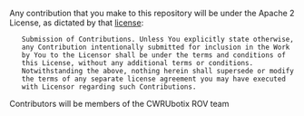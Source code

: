 Any contribution that you make to this repository will
be under the Apache 2 License, as dictated by that
[license](http://www.apache.org/licenses/LICENSE-2.0.html):

~~~
   Submission of Contributions. Unless You explicitly state otherwise,
   any Contribution intentionally submitted for inclusion in the Work
   by You to the Licensor shall be under the terms and conditions of
   this License, without any additional terms or conditions.
   Notwithstanding the above, nothing herein shall supersede or modify
   the terms of any separate license agreement you may have executed
   with Licensor regarding such Contributions.
~~~

Contributors will be members of the CWRUbotix ROV team
